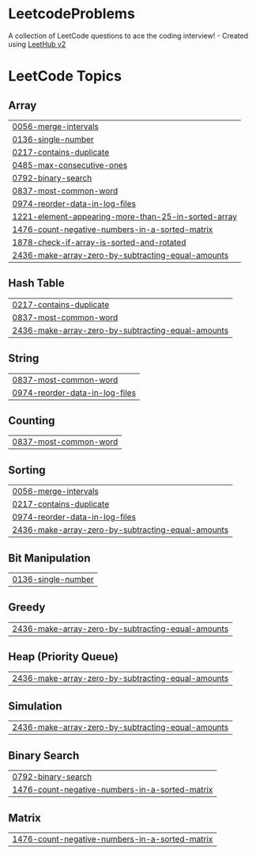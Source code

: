 # LeetcodeProblems
A collection of LeetCode questions to ace the coding interview! - Created using [LeetHub v2](https://github.com/arunbhardwaj/LeetHub-2.0)

<!---LeetCode Topics Start-->
# LeetCode Topics
## Array
|  |
| ------- |
| [0056-merge-intervals](https://github.com/aishreddy13/LeetcodeProblems/tree/master/0056-merge-intervals) |
| [0136-single-number](https://github.com/aishreddy13/LeetcodeProblems/tree/master/0136-single-number) |
| [0217-contains-duplicate](https://github.com/aishreddy13/LeetcodeProblems/tree/master/0217-contains-duplicate) |
| [0485-max-consecutive-ones](https://github.com/aishreddy13/LeetcodeProblems/tree/master/0485-max-consecutive-ones) |
| [0792-binary-search](https://github.com/aishreddy13/LeetcodeProblems/tree/master/0792-binary-search) |
| [0837-most-common-word](https://github.com/aishreddy13/LeetcodeProblems/tree/master/0837-most-common-word) |
| [0974-reorder-data-in-log-files](https://github.com/aishreddy13/LeetcodeProblems/tree/master/0974-reorder-data-in-log-files) |
| [1221-element-appearing-more-than-25-in-sorted-array](https://github.com/aishreddy13/LeetcodeProblems/tree/master/1221-element-appearing-more-than-25-in-sorted-array) |
| [1476-count-negative-numbers-in-a-sorted-matrix](https://github.com/aishreddy13/LeetcodeProblems/tree/master/1476-count-negative-numbers-in-a-sorted-matrix) |
| [1878-check-if-array-is-sorted-and-rotated](https://github.com/aishreddy13/LeetcodeProblems/tree/master/1878-check-if-array-is-sorted-and-rotated) |
| [2436-make-array-zero-by-subtracting-equal-amounts](https://github.com/aishreddy13/LeetcodeProblems/tree/master/2436-make-array-zero-by-subtracting-equal-amounts) |
## Hash Table
|  |
| ------- |
| [0217-contains-duplicate](https://github.com/aishreddy13/LeetcodeProblems/tree/master/0217-contains-duplicate) |
| [0837-most-common-word](https://github.com/aishreddy13/LeetcodeProblems/tree/master/0837-most-common-word) |
| [2436-make-array-zero-by-subtracting-equal-amounts](https://github.com/aishreddy13/LeetcodeProblems/tree/master/2436-make-array-zero-by-subtracting-equal-amounts) |
## String
|  |
| ------- |
| [0837-most-common-word](https://github.com/aishreddy13/LeetcodeProblems/tree/master/0837-most-common-word) |
| [0974-reorder-data-in-log-files](https://github.com/aishreddy13/LeetcodeProblems/tree/master/0974-reorder-data-in-log-files) |
## Counting
|  |
| ------- |
| [0837-most-common-word](https://github.com/aishreddy13/LeetcodeProblems/tree/master/0837-most-common-word) |
## Sorting
|  |
| ------- |
| [0056-merge-intervals](https://github.com/aishreddy13/LeetcodeProblems/tree/master/0056-merge-intervals) |
| [0217-contains-duplicate](https://github.com/aishreddy13/LeetcodeProblems/tree/master/0217-contains-duplicate) |
| [0974-reorder-data-in-log-files](https://github.com/aishreddy13/LeetcodeProblems/tree/master/0974-reorder-data-in-log-files) |
| [2436-make-array-zero-by-subtracting-equal-amounts](https://github.com/aishreddy13/LeetcodeProblems/tree/master/2436-make-array-zero-by-subtracting-equal-amounts) |
## Bit Manipulation
|  |
| ------- |
| [0136-single-number](https://github.com/aishreddy13/LeetcodeProblems/tree/master/0136-single-number) |
## Greedy
|  |
| ------- |
| [2436-make-array-zero-by-subtracting-equal-amounts](https://github.com/aishreddy13/LeetcodeProblems/tree/master/2436-make-array-zero-by-subtracting-equal-amounts) |
## Heap (Priority Queue)
|  |
| ------- |
| [2436-make-array-zero-by-subtracting-equal-amounts](https://github.com/aishreddy13/LeetcodeProblems/tree/master/2436-make-array-zero-by-subtracting-equal-amounts) |
## Simulation
|  |
| ------- |
| [2436-make-array-zero-by-subtracting-equal-amounts](https://github.com/aishreddy13/LeetcodeProblems/tree/master/2436-make-array-zero-by-subtracting-equal-amounts) |
## Binary Search
|  |
| ------- |
| [0792-binary-search](https://github.com/aishreddy13/LeetcodeProblems/tree/master/0792-binary-search) |
| [1476-count-negative-numbers-in-a-sorted-matrix](https://github.com/aishreddy13/LeetcodeProblems/tree/master/1476-count-negative-numbers-in-a-sorted-matrix) |
## Matrix
|  |
| ------- |
| [1476-count-negative-numbers-in-a-sorted-matrix](https://github.com/aishreddy13/LeetcodeProblems/tree/master/1476-count-negative-numbers-in-a-sorted-matrix) |
<!---LeetCode Topics End-->
